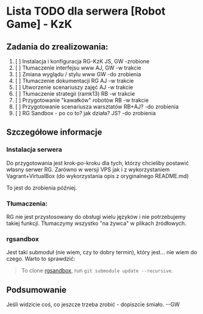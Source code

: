 Lista TODO dla serwera [Robot Game] - KzK
===================================

Zadania do zrealizowania:
-------------------------

1. [ ]	Instalacja i konfiguracja RG-KzK		JS, GW	-zrobione
2. [ ]	Tłumaczenie interfejsu www				AJ, GW	-w trakcie
3. [ ]	Zmiana wyglądu / stylu www				GW		-do zrobienia
3. [ ]	Tłumaczenie dokumentacji RG				AJ		-w trakcie
4. [ ]	Utworzenie scenariuszy zajęć			AJ		-w trakcie
5. [ ]	Tłumaczenie strategii (ramk13)			RB		-w trakcie
6. [ ]	Przygotowanie "kawałków" robotów		RB		-w trakcie
7. [ ]	Przygotowanie scenariusza warsztatów	RB+AJ?	-do zrobienia
8. [ ]	RG Sandbox - po co to? jak działa?		JS?		-do zrobienia


## Szczegółowe informacje

### Instalacja serwera

Do przygotowania jest krok-po-kroku dla tych, którzy chcieliby postawić własny serwer RG.
Zarówno w wersji VPS jak i z wykorzystaniem Vagrant+VirtualBox (do wykorzystania opis z oryginalnego README.md)

To jest do zrobienia później.

### Tłumaczenia:

RG nie jest przystosowany do obsługi wielu języków i nie potrzebujemy takiej funkcji. Tłumaczymy wszystko "na żywca" w plikach źródłowych.

### rgsandbox

Jest taki submoduł (nie wiem, czy to dobry termin), który jest... nie wiem do czego. Warto to sprawdzić:

> To clone [rgsandbox](https://github.com/RobotGame/rgsandbox), run `git submodule update --recursive`. 

## Podsumowanie

Jeśli widzicie coś, co jeszcze trzeba zrobić - dopiszcie śmiało. --GW
